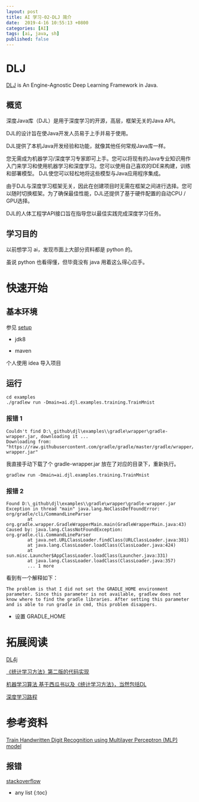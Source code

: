 ```yaml
---
layout: post
title: AI 学习-02-DLJ 简介
date:  2019-4-16 10:55:13 +0800
categories: [AI]
tags: [ai, java, sh]
published: false
---
```


#  DLJ

[DLJ](https://github.com/awslabs/djl) is An Engine-Agnostic Deep Learning Framework in Java.

## 概览

深度Java库（DJL）是用于深度学习的开源，高层，框架无关的Java API。 

DJL的设计旨在使Java开发人员易于上手并易于使用。 

DJL提供了本机Java开发经验和功能，就像其他任何常规Java库一样。

您无需成为机器学习/深度学习专家即可上手。您可以将现有的Java专业知识用作入门来学习和使用机器学习和深度学习。您可以使用自己喜欢的IDE来构建，训练和部署模型。 DJL使您可以轻松地将这些模型与Java应用程序集成。

由于DJL与深度学习框架无关，因此在创建项目时无需在框架之间进行选择。您可以随时切换框架。为了确保最佳性能，DJL还提供了基于硬件配置的自动CPU / GPU选择。

DJL的人体工程学API接口旨在指导您以最佳实践完成深度学习任务。

## 学习目的

以前想学习 ai，发现市面上大部分资料都是 python 的。

虽说 python 也看得懂，但毕竟没有 java 用着这么得心应手。


# 快速开始

## 基本环境

参见 [setup](https://github.com/awslabs/djl/blob/master/docs/development/setup.md)

- jdk8

- maven

个人使用 idea 导入项目

## 运行

```
cd examples
./gradlew run -Dmain=ai.djl.examples.training.TrainMnist
```
 
### 报错 1

```
Couldn't find D:\_github\djl\examples\\gradle\wrapper\gradle-wrapper.jar, downloading it ...
Downloading from: "https://raw.githubusercontent.com/gradle/gradle/master/gradle/wrapper/gradle-wrapper.jar"
```

我直接手动下载了个 gradle-wrapper.jar 放在了对应的目录下，重新执行。

```
gradlew run -Dmain=ai.djl.examples.training.TrainMnist
```

### 报错 2

```
Found D:\_github\djl\examples\\gradle\wrapper\gradle-wrapper.jar
Exception in thread "main" java.lang.NoClassDefFoundError: org/gradle/cli/CommandLineParser
        at org.gradle.wrapper.GradleWrapperMain.main(GradleWrapperMain.java:43)
Caused by: java.lang.ClassNotFoundException: org.gradle.cli.CommandLineParser
        at java.net.URLClassLoader.findClass(URLClassLoader.java:381)
        at java.lang.ClassLoader.loadClass(ClassLoader.java:424)
        at sun.misc.Launcher$AppClassLoader.loadClass(Launcher.java:331)
        at java.lang.ClassLoader.loadClass(ClassLoader.java:357)
        ... 1 more
```

看到有一个解释如下：

```
The problem is that I did not set the GRADLE_HOME environment parameter. Since this parameter is not available, gradlew does not know where to find the gradle libraries. After setting this parameter and is able to run gradle in cmd, this problem disappers.
```

- 设置 GRADLE_HOME

# 拓展阅读

[DL4j](https://houbb.github.io/2017/04/16/dl-01-helloworld)

[《统计学习方法》第二版的代码实现](https://github.com/fengdu78/lihang-code)

[机器学习算法 基于西瓜书以及《统计学习方法》，当然包括DL](https://github.com/HadXu/ML-From-Scratch)

[深度学习路程](https://github.com/MorvanZhou/tutorials)

# 参考资料

[Train Handwritten Digit Recognition using Multilayer Perceptron (MLP) model](https://github.com/awslabs/djl/blob/master/examples/docs/train_mnist_mlp.md)

## 报错

[stackoverflow](https://stackoverflow.com/questions/25036836/gradlew-android-studio-noclassdeffounderror-org-gradle-cli-commandlineparser)

* any list
{:toc}